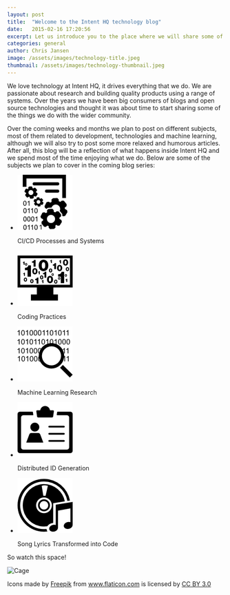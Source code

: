 ```yaml
---
layout: post
title:  "Welcome to the Intent HQ technology blog"
date:   2015-02-16 17:20:56
excerpt: Let us introduce you to the place where we will share some of the technological goings on inside Intent HQ's Engineering team.
categories: general
author: Chris Jansen
image: /assets/images/technology-title.jpeg
thumbnail: /assets/images/technology-thumbnail.jpeg
---
```

We love technology at Intent HQ, it drives everything that we do. We are passionate about research and building quality products using a range of systems. Over the years we have been big consumers of blogs and open source technologies and thought it was about time to start sharing some of the things we do with the wider community.

Over the coming weeks and months we plan to post on different subjects, most of them related to development, technologies and machine learning, although we will also try to post some more relaxed and humorous articles. After all, this blog will be a reflection of what happens inside Intent HQ and we spend most of the time enjoying what we do. Below are some of the subjects we plan to cover in the coming blog series:

<ul class="inline-list">
  <li>
     <img src="/assets/images/icons/cd.png" alt="CD Logo">
     <p>CI/CD Processes and Systems</p>
  </li>
  <li>
    <img src="/assets/images/icons/code.png" alt="Code Logo">
    <p>Coding Practices</p>
  </li>
  <li>
    <img src="/assets/images/icons/machine.png" alt="Machine Logo">
    <p>Machine Learning Research</p>
  </li>
  <li>
    <img src="/assets/images/icons/id.png" alt="ID Logo">
    <p>Distributed ID Generation</p>
  </li>
  <li>
    <img src="/assets/images/icons/song.png" alt="Song Logo">
    <p>Song Lyrics Transformed into Code</p>
  </li>
</ul>

So watch this space!

![Cage](https://i.imgur.com/qPeeo7Y.gif, "CAGE")

<p class="small">Icons made by <a href="http://www.freepik.com" title="Freepik">Freepik</a> from <a href="http://www.flaticon.com" title="Flaticon">www.flaticon.com</a> is licensed by <a href="http://creativecommons.org/licenses/by/3.0/" title="Creative Commons BY 3.0">CC BY 3.0</a></p>
